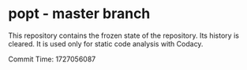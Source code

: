 # popt - master branch

This repository contains the frozen state of the repository.
Its history is cleared. It is used only for static code
analysis with Codacy.

Commit Time: 1727056087
